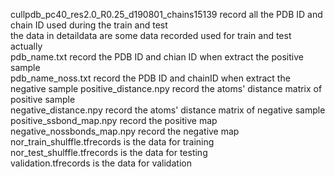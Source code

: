 
cullpdb_pc40_res2.0_R0.25_d190801_chains15139 record all the PDB ID and chain ID used during the train and test  
the data in detaildata are some data recorded used for train and test actually  
pdb_name.txt record the PDB ID and chian ID when extract the positive sample  
pdb_name_noss.txt record the PDB ID and chainID when extract the negative sample
positive_distance.npy record the atoms' distance matrix of positive sample  
negative_distance.npy record the atoms' distance matrix of negative sample  
positive_ssbond_map.npy record the positive map
negative_nossbonds_map.npy record the negative map
nor_train_shulffle.tfrecords is the data for training  
nor_test_shulffle.tfrecords is the data for testing  
validation.tfrecords is the data for validation  
